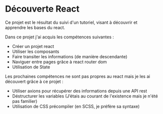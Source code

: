# Découverte React

Ce projet est le résultat du suivi d'un tutoriel, visant à découvrir et apprendre les bases du react.

Dans ce projet j'ai acquis les compétences suivantes :
- Créer un projet react
- Utiliser les composants
- Faire transiter les informations (de manière descendante)
- Naviguer entre pages grâce à react router dom
- Utilisation de State

Les prochaines compétences ne sont pas propres au react mais je les ai découvert grâce à ce projet :
- Utiliser axions pour récupérer des informations depuis une API rest
- Déstructurer les variables (J’étais au courant de l'existence mais je n'été pas familier)
- Utilisation de CSS précompiler (en SCSS, je préfère sa syntaxe)
